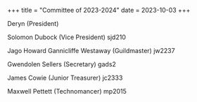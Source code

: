 +++
title = "Committee of 2023-2024"
date = 2023-10-03 
+++

Deryn (President)

Solomon Dubock (Vice President)
sjd210

Jago Howard Gannicliffe Westaway (Guildmaster)
jw2237

Gwendolen Sellers (Secretary)
gads2

James Cowie (Junior Treasurer)
jc2333

Maxwell Pettett (Technomancer)
mp2015
